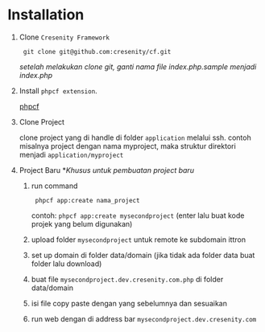 # Installation


1. Clone `Cresenity Framework`

        git clone git@github.com:cresenity/cf.git

    *setelah melakukan clone git, ganti nama file index.php.sample menjadi index.php*


2. Install `phpcf extension`.

    [phpcf](/docs/phpcf/install)


3. Clone Project

    clone project yang di handle di folder `application` melalui ssh.
    contoh misalnya project dengan nama myproject, maka struktur direktori menjadi `application/myproject`


4. Project Baru **Khusus untuk pembuatan project baru*

    1. run command

            phpcf app:create nama_project

        contoh: `phpcf app:create mysecondproject` (enter lalu buat kode projek yang belum digunakan)

    2. upload folder `mysecondproject` untuk remote ke subdomain ittron

    3. set up domain di folder data/domain (jika tidak ada folder data buat folder lalu download)

    4. buat file `mysecondproject.dev.cresenity.com.php` di folder data/domain

    5. isi file copy paste dengan yang sebelumnya dan sesuaikan

    6. run web dengan di address bar `mysecondproject.dev.cresenity.com`
